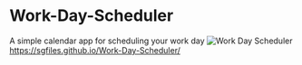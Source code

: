 # Work-Day-Scheduler
A simple calendar app for scheduling your work day
![Work Day Scheduler](https://user-images.githubusercontent.com/72025703/135562306-430ccb52-8eb7-4149-bb03-28f8ce478b11.JPG)
https://sgfiles.github.io/Work-Day-Scheduler/
